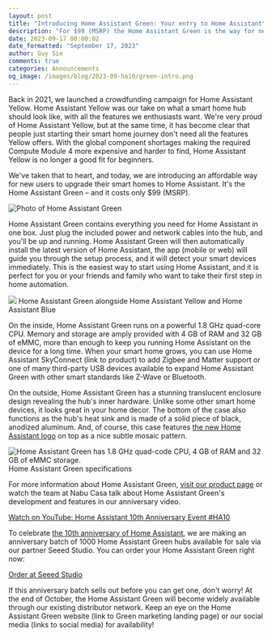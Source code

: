 ```yaml
---
layout: post
title: "Introducing Home Assistant Green: Your entry to Home Assistant"
description: "For $99 (MSRP) the Home Assistant Green is the way for new users to start their smart home with Home Assistant."
date: 2023-09-17 00:00:02
date_formatted: "September 17, 2023"
author: Guy Sie
comments: true
categories: Announcements
og_image: /images/blog/2023-09-ha10/green-intro.png
---
```


Back in 2021, we launched a crowdfunding campaign for Home Assistant Yellow. Home Assistant Yellow was our take on what a smart home hub should look like, with all the features we enthusiasts want. We're very proud of Home Assistant Yellow, but at the same time, it has become clear that people just starting their smart home journey don't need all the features Yellow offers. With the global component shortages making the required Compute Module 4 more expensive and harder to find, Home Assistant Yellow is no longer a good fit for beginners.

We've taken that to heart, and today, we are introducing an affordable way for new users to upgrade their smart homes to Home Assistant. It's the Home Assistant Green – and it costs only $99 (MSRP).


![Photo of Home Assistant Green](/images/blog/2023-09-ha10/home-assistant-green.jpeg)

<!--more-->
Home Assistant Green contains everything you need for Home Assistant in one box. Just plug the included power and network cables into the hub, and you'll be up and running. Home Assistant Green will then automatically install the latest version of Home Assistant, the app (mobile or web) will guide you through the setup process, and it will detect your smart devices immediately. This is the easiest way to start using Home Assistant, and it is perfect for you or your friends and family who want to take their first step in home automation.

<p class='img'>
<img src="/images/blog/2023-09-ha10/green-with-yellow-and-blue.jpeg">
Home Assistant Green alongside Home Assistant Yellow and Home Assistant Blue
</p>

On the inside, Home Assistant Green runs on a powerful 1.8 GHz quad-core CPU. Memory and storage are amply provided with 4 GB of RAM and 32 GB of eMMC, more than enough to keep you running Home Assistant on the device for a long time. When your smart home grows, you can use Home Assistant SkyConnect (link to product) to add Zigbee and Matter support or one of many third-party USB devices available to expand Home Assistant Green with other smart standards like Z-Wave or Bluetooth.

On the outside, Home Assistant Green has a stunning translucent enclosure design revealing the hub's inner hardware. Unlike some other smart home devices, it looks great in your home decor. The bottom of the case also functions as the hub's heat sink and is made of a solid piece of black, anodized aluminum. And, of course, this case features [the new Home Assistant logo][logo-blog] on top as a nice subtle mosaic pattern.


<p class='img'>
<img src="/images/blog/2023-09-ha10/green-specs.jpeg" alt="Home Assistant Green has 1.8 GHz quad-code CPU, 4 GB of RAM and 32 GB of eMMC storage.">
Home Assistant Green specifications
</p>

For more information about Home Assistant Green, [visit our product page](/green) or watch the team at Nabu Casa talk about Home Assistant Green's development and features in our anniversary video.

<lite-youtube videoid="EmLV6lJLzSU" videotitle="Home Assistant 10th Anniversary Event #HA10" videoStartAt="4462">
<a class="lite-youtube-fallback" href="https://www.youtube.com/watch?v=EmLV6lJLzSU" rel="external nofollow">Watch on YouTube: Home Assistant 10th Anniversary Event #HA10</a>
</lite-youtube>

<br>

To celebrate [the 10th anniversary of Home Assistant][10ha-blog], we are making an anniversary batch of 1000 Home Assistant Green hubs available for sale via our partner Seeed Studio. You can order your Home Assistant Green right now:

<a href="https://www.seeedstudio.com/Home-Assistant-Green-p-5792.html" class="btn">Order at Seeed Studio</a>

If this anniversary batch sells out before you can get one, don't worry! At the end of October, the Home Assistant Green will become widely available through our existing distributor network. Keep an eye on the Home Assistant Green website (link to Green marketing landing page) or our social media (links to social media) for availability!

[logo-blog]: /blog/2023/09/17/a-refreshed-logo-for-home-assistant/
[10ha-blog]: /blog/2023/09/17/10-years-home-assistant/
